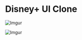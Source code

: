 # Disney+ UI Clone 

![Imgur](https://i.imgur.com/sP5jUWy.png)

![Imgur](https://i.imgur.com/sMV8lnz.png)
